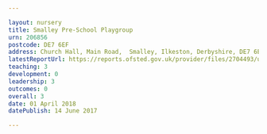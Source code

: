 ```yaml
---

layout: nursery
title: Smalley Pre-School Playgroup
urn: 206856
postcode: DE7 6EF
address: Church Hall, Main Road,  Smalley, Ilkeston, Derbyshire, DE7 6EF
latestReportUrl: https://reports.ofsted.gov.uk/provider/files/2704493/urn/206856.pdf
teaching: 3
development: 0
leadership: 3
outcomes: 0
overall: 3
date: 01 April 2018 
datePublish: 14 June 2017

---
```


